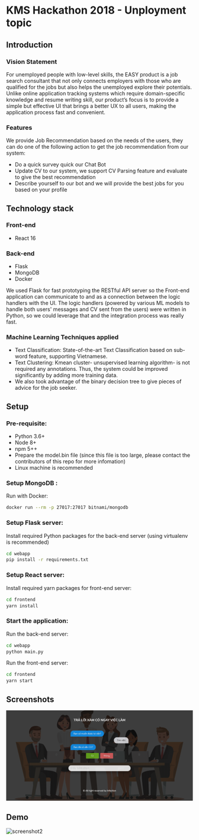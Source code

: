 # KMS Hackathon 2018 - Unployment topic


## Introduction

### Vision Statement
For unemployed people with low-level skills, the EASY product is a job search consultant that not only connects employers with those who are qualified for the jobs but also helps the unemployed explore their potentials. Unlike online application tracking systems which require domain-specific knowledge and resume writing skill, our product’s focus is to provide a simple but effective UI that brings a better UX to all users, making the application process fast and convenient.

### Features

We provide Job Recommendation based on the needs of the users, they can do one of the following action to get the job recommendation from our system:

* Do a quick survey quick our Chat Bot
* Update CV to our system, we support CV Parsing feature and evaluate to give the best recommendation
* Describe yourself to our bot and we will provide the best jobs for you based on your profile

## Technology stack

### Front-end

* React 16

### Back-end
* Flask
* MongoDB
* Docker 

We used Flask for fast prototyping the RESTful API server so the Front-end application can communicate to and as a connection between the logic handlers with the UI. The logic handlers (powered by various ML models to handle both users' messages and CV sent from the users) were written in Python, so we could leverage that and the integration process was really fast. 

### Machine Learning Techniques applied

* Text Classification: State-of-the-art Text Classification based on sub-word feature, supporting Vietnamese.
* Text Clustering: Kmean cluster- unsupervised learning algorithm- is not required any annotations. Thus, the system could be improved significantly by adding more training data. 
* We also took advantage of the binary decision tree to give pieces of advice for the job seeker.


## Setup

### Pre-requisite:

* Python 3.6+
* Node 8+
* npm 5++
* Prepare the model.bin file (since this file is too large, please contact the contributors of this repo for more infomation)
* Linux machine is recommended

### Setup MongoDB :

Run with Docker:

```bash
docker run --rm -p 27017:27017 bitnami/mongodb
```

### Setup Flask server:

Install required Python packages for the back-end server (using virtualenv is recommended)

```bash
cd webapp
pip install -r requirements.txt
```

### Setup React server:

Install required yarn packages for front-end server:

```bash
cd frontend
yarn install
```

### Start the application:

Run the back-end server:

```bash
cd webapp
python main.py
```

Run the front-end server:

```bash
cd frontend
yarn start
```

## Screenshots

![screenshot1](demo.png?raw=true "Demo")

## Demo

![screenshot2](demo_chat.gif?raw=true "Demo")
